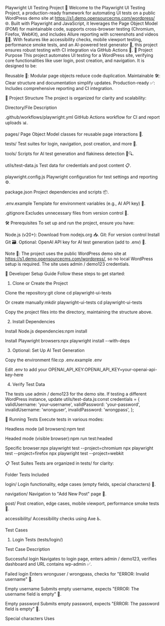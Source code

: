 Playwright UI Testing Project 🚀
Welcome to the Playwright UI Testing Project, a production-ready framework for automating UI tests on a public WordPress demo site at https://s1.demo.opensourcecms.com/wordpress/ 🌐. Built with Playwright and JavaScript, it leverages the Page Object Model (POM) for maintainable code, supports cross-browser testing (Chromium, Firefox, WebKit), and includes Allure reporting with screenshots and videos 📸🎥. With features like accessibility checks, mobile viewport testing, performance smoke tests, and an AI-powered test generator 🤖, this project ensures robust testing with CI integration via GitHub Actions 🔄.
🎯 Project Purpose
This project automates UI testing for a WordPress site, verifying core functionalities like user login, post creation, and navigation. It is designed to be:

Reusable 🔄: Modular page objects reduce code duplication.
Maintainable 🛠: Clear structure and documentation simplify updates.
Production-ready ✅: Includes comprehensive reporting and CI integration.

📂 Project Structure
The project is organized for clarity and scalability:



Directory/File
Description



.github/workflows/playwright.yml
GitHub Actions workflow for CI and report uploads 📊.


pages/
Page Object Model classes for reusable page interactions 🧩.


tests/
Test suites for login, navigation, post creation, and more 🧪.


tools/
Scripts for AI test generation and flakiness detection 🤖🔍.


utils/test-data.js
Test data for credentials and post content 📋.


playwright.config.js
Playwright configuration for test settings and reporting ⚙️.


package.json
Project dependencies and scripts 📦.


.env.example
Template for environment variables (e.g., AI API key) 🔑.


.gitignore
Excludes unnecessary files from version control 🙈.


🛠 Prerequisites
To set up and run the project, ensure you have:

Node.js (v20+): Download from nodejs.org 📥.
Git: For version control Install Git 🗃.
Optional: OpenAI API key for AI test generation (add to .env) 🔑.


Note 📝: The project uses the public WordPress demo site at https://s1.demo.opensourcecms.com/wordpress/, so no local WordPress setup is required. The site uses admin / demo123 credentials.

🚀 Developer Setup Guide
Follow these steps to get started:
1. Clone or Create the Project

Clone the repository:git clone <repository-url>
cd playwright-ui-tests


Or create manually:mkdir playwright-ui-tests
cd playwright-ui-tests

Copy the project files into the directory, maintaining the structure above.

2. Install Dependencies

Install Node.js dependencies:npm install


Install Playwright browsers:npx playwright install --with-deps



3. Optional: Set Up AI Test Generation

Copy the environment file:cp .env.example .env


Edit .env to add your OPENAI_API_KEY:OPENAI_API_KEY=your-openai-api-key-here



4. Verify Test Data

The tests use admin / demo123 for the demo site. If testing a different WordPress instance, update utils/test-data.js:const credentials = {
  validUsername: 'your-username',
  validPassword: 'your-password',
  invalidUsername: 'wronguser',
  invalidPassword: 'wrongpass',
};



🧪 Running Tests
Execute tests in various modes:

Headless mode (all browsers):npm test


Headed mode (visible browser):npm run test:headed


Specific browser:npx playwright test --project=chromium
npx playwright test --project=firefox
npx playwright test --project=webkit



📋 Test Suites
Tests are organized in tests/ for clarity:



Folder
Tests Included



login/
Login functionality, edge cases (empty fields, special characters) 🔐.


navigation/
Navigation to "Add New Post" page 🧭.


post/
Post creation, edge cases, mobile viewport, performance smoke tests 📝.


accessibility/
Accessibility checks using Axe ♿.


Test Cases
1. Login Tests (tests/login/)



Test Case
Description



Successful login
Navigates to login page, enters admin / demo123, verifies dashboard and URL contains wp-admin ✅.


Failed login
Enters wronguser / wrongpass, checks for "ERROR: Invalid username" 🚫.


Empty username
Submits empty username, expects "ERROR: The username field is empty" 🚫.


Empty password
Submits empty password, expects "ERROR: The password field is empty" 🚫.


Special characters
Uses <script> in credentials, expects "ERROR: Invalid username" 🚫.


2. Navigation Tests (tests/navigation/)



Test Case
Description



Navigate to Add New Post
Logs in, hovers over "Posts", clicks "Add New", verifies URL contains post-new.php 🧭.


3. Post Tests (tests/post/)



Test Case
Description



Create a new post
Logs in, navigates to "Add New Post", publishes a post, verifies "Post published" ✅.


Empty title
Submits post with empty title, expects validation error 🚫.


Long content
Publishes post with 10,000-character content, verifies success ✅.


Mobile viewport
Tests dashboard rendering on iPhone 12 viewport, verifies mobile menu 📱.


Performance smoke test
Measures login page load time, ensures under 5 seconds ⏱.


4. Accessibility Tests (tests/accessibility/)



Test Case
Description



Login page accessibility
Runs Axe checks, allows up to 4 minor violations ♿.


📊 Reporting
The project uses HTML and Allure reporters for detailed results:

HTML Report:npm run report

Opens in playwright-report/ 📈.
Allure Report (with screenshots/videos on failure):npm run allure

Opens in allure-report/ 📸🎥.


Note 📝: Allure reports include detailed logs, screenshots, and videos for failed tests, making debugging easier.

🤖 AI-Powered Test Generation
Generate Playwright test files from plain-English descriptions using the AI tool:
npm run generate-test "Test login with valid credentials"


Requirements: OpenAI API key in .env.
Output: Saves test files in tests/generated/.
Example:npm run generate-test "Test navigation to settings page"

Creates test-navigation-to-settings-page.spec.js.


Warning ⚠: Without an API key, the tool uses a mocked response. Update tools/generate-test.js to integrate with an LLM API.

🔍 Flakiness Detection
Analyze test flakiness by checking Allure results:
npm run flakiness


Requires multiple test runs to populate allure-results/.
Outputs failure rates for each test to identify flaky behavior.

🔄 CI Integration
The GitHub Actions workflow (.github/workflows/playwright.yml) automates testing:

Triggers: On push or pull_request to main.
Browsers: Runs on Chromium, Firefox, and WebKit.
Steps:
Sets up Node.js 📦.
Installs dependencies and browsers 🛠.
Runs tests 🧪.
Generates and uploads Allure reports 📊.


Access Reports: Download from GitHub Actions "Artifacts" section 📥.


Note 📝: The public demo site ensures CI compatibility without needing a local WordPress instance.

📤 Pushing to GitHub
To push the project to GitHub:

Initialize Git repository:git init


Add all files:git add .


Commit changes:git commit -m "Initial commit with Playwright UI tests"


Create a GitHub repository and link:git remote add origin <your-repo-url>


Push to GitHub:git push -u origin main



⚙️ Configuration
The playwright.config.js file defines:



Setting
Value



Test Directory
tests/


Timeout
30s (tests), 5s (assertions)


Retries
2 attempts to handle flakiness 🔄


Base URL
https://s1.demo.opensourcecms.com/wordpress/


Browsers
Chromium, Firefox, WebKit 🖥📱


Reporters
HTML (playwright-report/), Allure (allure-results/) 📊


Screenshots
On failure 📸


Videos
Retained on failure 🎥


Tracing
On first retry 🕵️‍♂️


To extend browsers or reporters, modify playwright.config.js.
🛠 Troubleshooting



Issue
Solution



Site not accessible
Verify https://s1.demo.opensourcecms.com/wordpress/ is online 🌐.


Credential errors
Ensure admin / demo123 works or update utils/test-data.js 🔑.


Test failures
Check Allure reports for screenshots/videos in allure-report/ 📸🎥.


CI failures
Ensure demo site is accessible; check GitHub Actions logs 🔍.


AI tool errors
Verify OPENAI_API_KEY in .env or update tools/generate-test.js 🤖.


🌟 Extensibility
Enhance the project with:

New Tests 🧪: Add files in tests/ using existing page objects.
Browsers 🖥: Update playwright.config.js for additional browsers.
Reporters 📊: Integrate other reporters (e.g., JUnit) in playwright.config.js.
Test Data 📋: Expand utils/test-data.js for new scenarios.
AI Tool 🤖: Enhance tools/generate-test.js with advanced LLM prompts.

🎉 Conclusion
This Playwright UI testing project delivers a robust, scalable framework for testing a WordPress demo site. With cross-browser support, comprehensive test coverage, Allure reporting, flakiness handling, and AI-powered test generation, it ensures reliable and maintainable UI testing. For further customization, explore the Playwright documentation or extend the page objects and test suites 📚.
Happy testing! 🎈